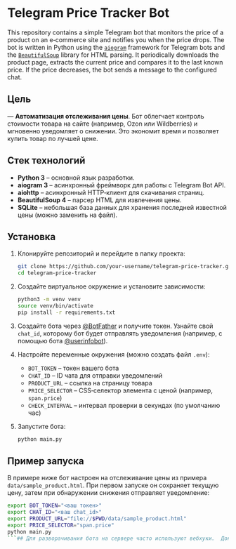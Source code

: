 # Telegram Price Tracker Bot

This repository contains a simple Telegram bot that monitors the price of a product on an e‑commerce site and notifies you when the price drops.  The bot is written in Python using the [`aiogram`](https://docs.aiogram.dev) framework for Telegram bots and the [`BeautifulSoup`](https://www.crummy.com/software/BeautifulSoup/) library for HTML parsing.  It periodically downloads the product page, extracts the current price and compares it to the last known price.  If the price decreases, the bot sends a message to the configured chat.

## Цель

— **Автоматизация отслеживания цены**.  Бот облегчает контроль стоимости товара на сайте (например, Ozon или Wildberries) и мгновенно уведомляет о снижении.  Это экономит время и позволяет купить товар по лучшей цене.

## Стек технологий

* **Python 3** – основной язык разработки.
* **aiogram 3** – асинхронный фреймворк для работы с Telegram Bot API.
* **aiohttp** – асинхронный HTTP‑клиент для скачивания страниц.
* **BeautifulSoup 4** – парсер HTML для извлечения цены.
* **SQLite** – небольшая база данных для хранения последней известной цены (можно заменить на файл).

## Установка

1. Клонируйте репозиторий и перейдите в папку проекта:

   ```bash
   git clone https://github.com/your‑username/telegram-price-tracker.git
   cd telegram-price-tracker
   ```

2. Создайте виртуальное окружение и установите зависимости:

   ```bash
   python3 -m venv venv
   source venv/bin/activate
   pip install -r requirements.txt
   ```

3. Создайте бота через [@BotFather](https://t.me/BotFather) и получите токен.  Узнайте свой `chat_id`, которому бот будет отправлять уведомления (например, с помощью бота [@userinfobot](https://t.me/userinfobot)).

4. Настройте переменные окружения (можно создать файл `.env`):
   - `BOT_TOKEN` – токен вашего бота
   - `CHAT_ID` – ID чата для отправки уведомлений
   - `PRODUCT_URL` – ссылка на страницу товара
   - `PRICE_SELECTOR` – CSS‑селектор элемента с ценой (например, `span.price`)
   - `CHECK_INTERVAL` – интервал проверки в секундах (по умолчанию час)

5. Запустите бота:

   ```bash
   python main.py
   ```

## Пример запуска

В примере ниже бот настроен на отслеживание цены из примера `data/sample_product.html`.  При первом запуске он сохраняет текущую цену, затем при обнаружении снижения отправляет уведомление:

```bash
export BOT_TOKEN="<ваш токен>"
export CHAT_ID="<ваш chat_id>"
export PRODUCT_URL="file://$PWD/data/sample_product.html"
export PRICE_SELECTOR="span.price"
python main.py
```## Для разворачивания бота на сервере часто используют вебхуки.  Документация aiogram подчёркивает, что при использовании вебхука нельзя одновременно использовать long polling.  Вместо этого необходимо настроить асинхронный веб‑сервер (например, `aiohttp`) и вызвать метод `setWebhook` для привязки URL【471498544294698†L576-L599】.  В нашем примере бот использует long polling для локального запуска, однако для продакшн‑окружения следует рассмотреть переход на вебхуки.

